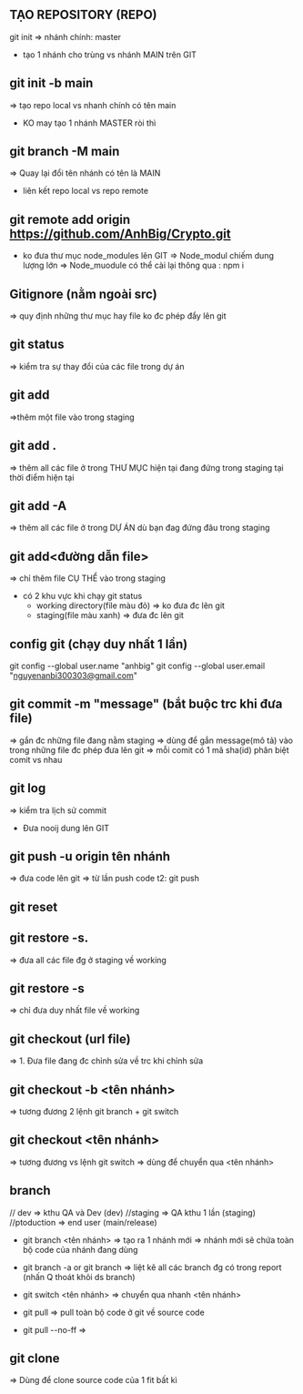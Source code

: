 ## TẠO REPOSITORY (REPO)

git init
=> nhánh chính: master

+ tạo 1 nhánh cho trùng vs nhánh MAIN trên GIT 
## git init -b main
=> tạo repo local vs nhanh chính có tên main

+ KO may tạo 1 nhánh MASTER ròi thì
## git branch -M main
=> Quay lại đổi tên nhánh có tên là MAIN

+ liên kết repo local vs repo remote
## git remote add origin https://github.com/AnhBig/Crypto.git

+ ko đưa thư mục node_modules lên GIT
=> Node_modul chiếm dung lượng lớn
=> Node_muodule có thể cài lại thông qua : npm i

## Gitignore (nằm ngoài src)
=> quy định những thư mục hay file ko đc phép đẩy lên git

## git status
=> kiểm tra sự thay đổi của các file trong dự án

## git add 
=>thêm một file vào trong staging
## git add . 
=> thêm all các file ở trong THƯ MỤC hiện tại đang đứng trong staging tại thời điểm hiện tại
## git add -A 
=> thêm all các file ở trong DỰ ÁN dù bạn đag đứng đâu trong staging
## git add<đường dẫn file> 
=> chỉ thêm file CỤ THỂ vào trong staging

+ có 2 khu vực khi chạy git status
  - working directory(file màu đỏ) => ko đưa đc lên git
  - staging(file màu xanh) => đưa đc lên git

## config git (chạy duy nhất 1 lần)
git config --global user.name "anhbig"
git config --global user.email "nguyenanbi300303@gmail.com"

## git commit -m "message" (bắt buộc trc khi đưa file)
=> gắn đc những file đang nằm staging
=> dùng để gắn message(mô tả) vào trong những file đc phép đưa lên git
=> mỗi comit có 1 mã sha(id) phân biệt comit vs nhau

## git log
=> kiểm tra lịch sử commit

+ Đưa nooij dung lên GIT
## git push -u origin tên nhánh
=> đưa code lên git
=> từ lần push code t2: git push

<!-- ĐƯA FILE từ Staging về working -->
## git reset

## git restore -s. 
=> đưa all các file đg ở staging về working

## git restore -s <url file>
=> chỉ đưa duy nhất file về working

<!--  -->
## git checkout (url file)
=> 1. Đưa file đang đc chỉnh sửa về trc khi chỉnh sửa

## git checkout -b <tên nhánh>
=> tương đương 2 lệnh git branch + git switch

## git checkout <tên nhánh>
=> tương đương vs lệnh git switch
=> dùng để chuyển qua <tên nhánh>


<!-- Làm vc vs NHÓM -->
## branch
// dev => kthu QA và Dev (dev)
//staging => QA kthu 1 lần (staging)
//ptoduction => end user (main/release)

+ git branch <tên nhánh>
=> tạo ra 1 nhánh mới
=> nhánh mới sẽ chứa toàn bộ code của nhánh đang dùng

+ git branch -a or git branch
=> liệt kê all các branch đg có trong report (nhấn Q thoát khỏi ds branch)

+ git switch <tên nhánh>
=> chuyển qua nhanh <tên nhánh>

<!-- LẤY CODE -->
+ git pull
=> pull toàn bộ code ở git về source code

<!-- bị lõi khi dùng git pull -->
+ git pull --no-ff
=>

<!-- LẤY 1 SOURCE CODE TRÊN GIT -->
## git clone <url link>
=> Dùng để clone source code của 1 fit bất kì